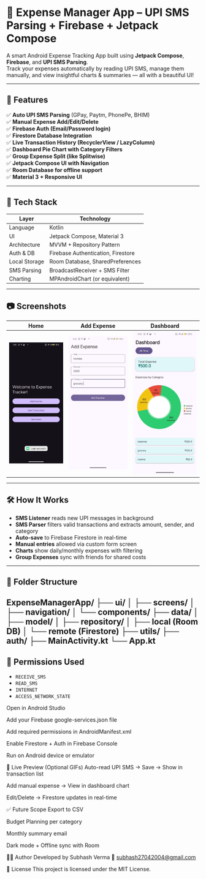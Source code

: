 # 💸 Expense Manager App – UPI SMS Parsing + Firebase + Jetpack Compose

A smart Android Expense Tracking App built using **Jetpack Compose**, **Firebase**, and **UPI SMS Parsing**.  
Track your expenses automatically by reading UPI SMS, manage them manually, and view insightful charts & summaries — all with a beautiful UI!

---

## 📱 Features

✅ **Auto UPI SMS Parsing** (GPay, Paytm, PhonePe, BHIM)  
✅ **Manual Expense Add/Edit/Delete**  
✅ **Firebase Auth (Email/Password login)**  
✅ **Firestore Database Integration**  
✅ **Live Transaction History (RecyclerView / LazyColumn)**  
✅ **Dashboard Pie Chart with Category Filters**  
✅ **Group Expense Split (like Splitwise)**  
✅ **Jetpack Compose UI with Navigation**  
✅ **Room Database for offline support**  
✅ **Material 3 + Responsive UI**

---

## 🧩 Tech Stack

| Layer         | Technology                          |
|---------------|-------------------------------------|
| Language      | Kotlin                              |
| UI            | Jetpack Compose, Material 3         |
| Architecture  | MVVM + Repository Pattern           |
| Auth & DB     | Firebase Authentication, Firestore |
| Local Storage | Room Database, SharedPreferences    |
| SMS Parsing   | BroadcastReceiver + SMS Filter      |
| Charting      | MPAndroidChart (or equivalent)      |

---

## 📷 Screenshots

| Home | Add Expense | Dashboard |
|------|-------------|-----------|
| ![home](https://github.com/subhashverm/ExpenseManagerApp/blob/3c1613abd21311f7fabe777aa250e0536d97ee63/home%20.jpg) | ![add](https://github.com/subhashverm/ExpenseManagerApp/blob/45ced40eb7b394fdd48d8188a30421df4d71c53f/add%20expense.jpg) | ![chart](https://github.com/subhashverm/ExpenseManagerApp/blob/45ced40eb7b394fdd48d8188a30421df4d71c53f/deshbooard.jpg) | 


---

## 🛠 How It Works

- **SMS Listener** reads new UPI messages in background
- **SMS Parser** filters valid transactions and extracts amount, sender, and category
- **Auto-save** to Firebase Firestore in real-time
- **Manual entries** allowed via custom form screen
- **Charts** show daily/monthly expenses with filtering
- **Group Expenses** sync with friends for shared costs

---

## 📁 Folder Structure
ExpenseManagerApp/
├── ui/
│ ├── screens/
│ ├── navigation/
│ └── components/
├── data/
│ ├── model/
│ ├── repository/
│ ├── local (Room DB)
│ └── remote (Firestore)
├── utils/
├── auth/
├── MainActivity.kt
└── App.kt
---

## 🔐 Permissions Used

- `RECEIVE_SMS`
- `READ_SMS`
- `INTERNET`
- `ACCESS_NETWORK_STATE`

Open in Android Studio

Add your Firebase google-services.json file

Add required permissions in AndroidManifest.xml

Enable Firestore + Auth in Firebase Console

Run on Android device or emulator

🔗 Live Preview (Optional GIFs)
Auto-read UPI SMS → Save → Show in transaction list

Add manual expense → View in dashboard chart

Edit/Delete → Firestore updates in real-time

✅ Future Scope
Export to CSV

Budget Planning per category

Monthly summary email

Dark mode + Offline sync with Room

👨‍💻 Author
Developed by Subhash Verma
📧 subhash27042004@gmail.com

📜 License
This project is licensed under the MIT License.


